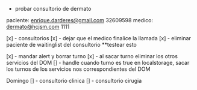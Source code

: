 - probar consultorio de dermato

paciente: enrique.darderes@gmail.com 32609598
medico: dermato@hcjsm.com 1111

[x] - consultorios
    [x] - dejar que el medico finalice la llamada
        [x] - eliminar paciente de waitinglist del consultorio **testear esto


[x] - mandar alert y borrar turno
[x] - al sacar turno eliminar los otros servicios del DOM
[] - handle cuando turno es true en localstorage, sacar los turnos de los servicios nos correspondientes del DOM

Domingo
[] - consultorio clinica
[] - consultorio cirugia